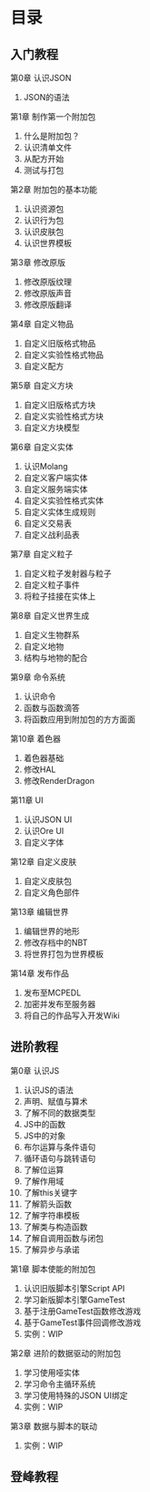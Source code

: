 # 目录

## 入门教程

第0章 认识JSON

1. JSON的语法

第1章 制作第一个附加包

1. 什么是附加包？
2. 认识清单文件
3. 从配方开始
4. 测试与打包

第2章 附加包的基本功能

1. 认识资源包
2. 认识行为包
3. 认识皮肤包
4. 认识世界模板

第3章 修改原版

1. 修改原版纹理
2. 修改原版声音
3. 修改原版翻译

第4章 自定义物品

1. 自定义旧版格式物品
2. 自定义实验性格式物品
3. 自定义配方

第5章 自定义方块

1. 自定义旧版格式方块
2. 自定义实验性格式方块
3. 自定义方块模型

第6章 自定义实体

1. 认识Molang
2. 自定义客户端实体
3. 自定义服务端实体
4. 自定义实验性格式实体
5. 自定义实体生成规则
6. 自定义交易表
7. 自定义战利品表

第7章 自定义粒子

1. 自定义粒子发射器与粒子
2. 自定义粒子事件
3. 将粒子挂接在实体上

第8章 自定义世界生成

1. 自定义生物群系
2. 自定义地物
3. 结构与地物的配合

第9章 命令系统

1. 认识命令
2. 函数与函数滴答
3. 将函数应用到附加包的方方面面

第10章 着色器

1. 着色器基础
2. 修改HAL
3. 修改RenderDragon

第11章 UI

1. 认识JSON UI
2. 认识Ore UI
3. 自定义字体

第12章 自定义皮肤

1. 自定义皮肤包
2. 自定义角色部件

第13章 编辑世界

1. 编辑世界的地形
2. 修改存档中的NBT
3. 将世界打包为世界模板

第14章 发布作品

1. 发布至MCPEDL
2. 加密并发布至服务器
3. 将自己的作品写入开发Wiki

## 进阶教程

第0章 认识JS

1. 认识JS的语法
2. 声明、赋值与算术
3. 了解不同的数据类型
4. JS中的函数
5. JS中的对象
6. 布尔运算与条件语句
7. 循环语句与跳转语句
8. 了解位运算
9. 了解作用域
10. 了解this关键字
11. 了解箭头函数
12. 了解字符串模板
13. 了解类与构造函数
14. 了解自调用函数与闭包
15. 了解异步与承诺

第1章 脚本使能的附加包

1. 认识旧版脚本引擎Script API
2. 学习新版脚本引擎GameTest
3. 基于注册GameTest函数修改游戏
4. 基于GameTest事件回调修改游戏
5. 实例：WIP

第2章 进阶的数据驱动的附加包

1. 学习使用哑实体
2. 学习命令主循环系统
3. 学习使用特殊的JSON UI绑定
4. 实例：WIP

第3章 数据与脚本的联动

1. 实例：WIP

## 登峰教程

